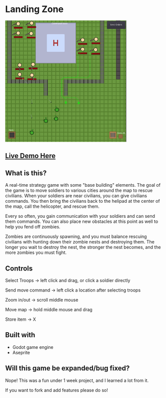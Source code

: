 # Landing Zone

![Preview Image](/readme_image.png)

## [Live Demo Here](https://lz.garrettallen.dev/)

## What is this?
A real-time strategy game with some "base building" elements.  The goal of the game is to move soldiers to various cities around the map to rescue civilians.  When your soldiers are near civilians, you can give civilians commands.  You then bring the civilians back to the helipad at the center of the map, call the helicopter, and rescue them.

Every so often, you gain communication with your soldiers and can send them commands.  You can also place new obstacles at this point as well to help you fend off zombies.

Zombies are continuously spawning, and you must balance rescuing civilians with hunting down their zombie nests and destroying them.  The longer you wait to destroy the nest, the stronger the nest becomes, and the more zombies you must fight.

## Controls
Select Troops -> left click and drag, or click a soldier directly

Send move command -> left click a location after selecting troops

Zoom in/out -> scroll middle mouse

Move map -> hold middle mouse and drag

Store item -> X

## Built with
- Godot game engine
- Aseprite

## Will this game be expanded/bug fixed?
Nope! This was a fun under 1 week project, and I learned a lot from it.

If you want to fork and add features please do so!